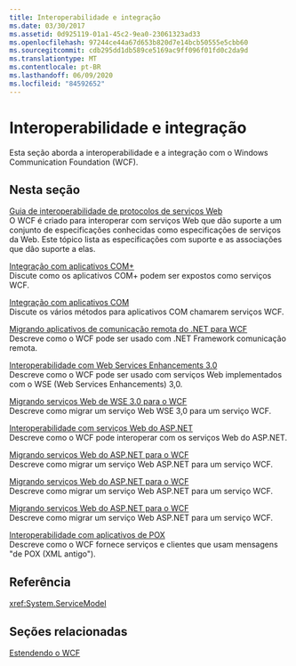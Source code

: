 ```yaml
---
title: Interoperabilidade e integração
ms.date: 03/30/2017
ms.assetid: 0d925119-01a1-45c2-9ea0-23061323ad33
ms.openlocfilehash: 97244ce44a67d653b820d7e14bcb50555e5cbb60
ms.sourcegitcommit: cdb295dd1db589ce5169ac9ff096f01fd0c2da9d
ms.translationtype: MT
ms.contentlocale: pt-BR
ms.lasthandoff: 06/09/2020
ms.locfileid: "84592652"
---
```

# <a name="interoperability-and-integration"></a>Interoperabilidade e integração
Esta seção aborda a interoperabilidade e a integração com o Windows Communication Foundation (WCF).  
  
## <a name="in-this-section"></a>Nesta seção  
 [Guia de interoperabilidade de protocolos de serviços Web](web-services-protocols-interoperability-guide.md)  
 O WCF é criado para interoperar com serviços Web que dão suporte a um conjunto de especificações conhecidas como especificações de serviços da Web. Este tópico lista as especificações com suporte e as associações que dão suporte a elas.  
  
 [Integração com aplicativos COM+](integrating-with-com-plus-applications.md)  
 Discute como os aplicativos COM+ podem ser expostos como serviços WCF.  
  
 [Integração com aplicativos COM](integrating-with-com-applications.md)  
 Discute os vários métodos para aplicativos COM chamarem serviços WCF.  
  
 [Migrando aplicativos de comunicação remota do .NET para WCF](migrating-net-remoting-applications-to-wcf.md)  
 Descreve como o WCF pode ser usado com .NET Framework comunicação remota.  
  
 [Interoperabilidade com Web Services Enhancements 3.0](interoperability-with-web-services-enhancements-3-0.md)  
 Descreve como o WCF pode ser usado com serviços Web implementados com o WSE (Web Services Enhancements) 3,0.  
  
 [Migrando serviços Web de WSE 3.0 para o WCF](migrating-wse-3-0-web-services-to-wcf.md)  
 Descreve como migrar um serviço Web WSE 3,0 para um serviço WCF.  
  
 [Interoperabilidade com serviços Web do ASP.NET](interop-with-aspnet-web-services.md)  
 Descreve como o WCF pode interoperar com os serviços Web do ASP.NET.  
  
 [Migrando serviços Web do ASP.NET para o WCF](migrating-aspnet-web-services-to-wcf.md)  
 Descreve como migrar um serviço Web ASP.NET para um serviço WCF.  
  
 [Migrando serviços Web do ASP.NET para o WCF](migrating-aspnet-web-services-to-wcf.md)  
 Descreve como migrar um serviço Web ASP.NET para um serviço WCF.  
  
 [Migrando serviços Web do ASP.NET para o WCF](migrating-aspnet-web-services-to-wcf.md)  
 Descreve como migrar um serviço Web ASP.NET para um serviço WCF.  
  
 [Interoperabilidade com aplicativos de POX](interoperability-with-pox-applications.md)  
 Descreve como o WCF fornece serviços e clientes que usam mensagens "de POX (XML antigo").  
  
## <a name="reference"></a>Referência  
 <xref:System.ServiceModel>  
  
## <a name="related-sections"></a>Seções relacionadas  
 [Estendendo o WCF](../extending/index.md)

